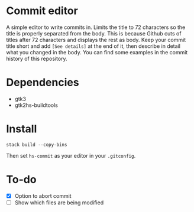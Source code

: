 # Commit editor
A simple editor to write commits in. Limits the title to 72 characters so the title is properly separated from the body. This is because Github cuts of titles after 72 characters and displays the rest as body. Keep your commit title short and add `[See details]` at the end of it, then describe in detail what you changed in the body. You can find some examples in the commit history of this repository.

# Dependencies
- gtk3
- gtk2hs-buildtools

# Install
```
stack build --copy-bins
```

Then set `hs-commit` as your editor in your `.gitconfig`.

# To-do
- [X] Option to abort commit
- [ ] Show which files are being modified
